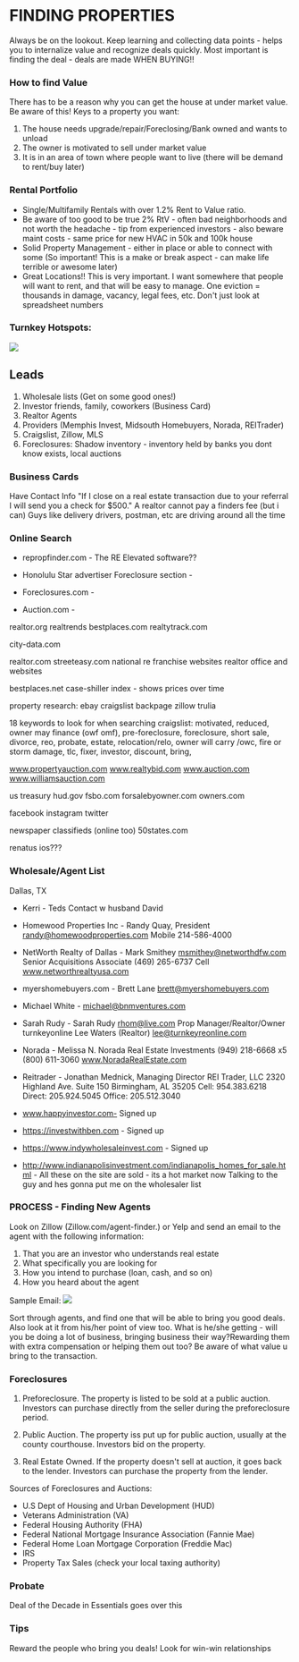 # FINDING PROPERTIES

Always be on the lookout.
Keep learning and collecting data points - helps you to internalize value and recognize deals quickly.
Most important is finding the deal - deals are made WHEN BUYING!!

### How to find Value

There has to be a reason why you can get the house at under market value. Be aware of this!
Keys to a property you want:

1. The house needs upgrade/repair/Foreclosing/Bank owned and wants to unload
2. The owner is motivated to sell under market value
3. It is in an area of town where people want to live (there will be demand to rent/buy later)

### Rental Portfolio

- Single/Multifamily Rentals with over 1.2% Rent to Value ratio.
- Be aware of too good to be true 2% RtV - often bad neighborhoods and not worth the headache - tip from experienced investors - also beware maint costs - same price for new HVAC in 50k and 100k house
- Solid Property Management - either in place or able to connect with some (So important! This is a make or break aspect - can make life terrible or awesome later)
- Great Locations!! This is very important. I want somewhere that people will want to rent, and that will be easy to manage. One eviction = thousands in damage, vacancy, legal fees, etc. Don't just look at spreadsheet numbers

### Turnkey Hotspots:

![](lib/Turnkey-heat-map-8-16.jpg)

## Leads

1. Wholesale lists (Get on some good ones!)
2. Investor friends, family, coworkers (Business Card)
3. Realtor Agents
4. Providers (Memphis Invest, Midsouth Homebuyers, Norada, REITrader)
5. Craigslist, Zillow, MLS
6. Foreclosures: Shadow inventory - inventory held by banks you dont know exists, local auctions

### Business Cards

Have Contact Info
"If I close on a real estate transaction due to your referral I will send you a check for $500."
A realtor cannot pay a finders fee (but i can)
Guys like delivery drivers, postman, etc are driving around all the time

### Online Search

- repropfinder.com - The RE Elevated software??

- Honolulu Star advertiser Foreclosure section -

- Foreclosures.com -

- Auction.com -

realtor.org
realtrends
bestplaces.com
realtytrack.com

city-data.com

realtor.com
streeteasy.com
national re franchise websites
realtor office and websites

bestplaces.net
case-shiller index - shows prices over time

property research:
ebay
craigslist
backpage
zillow
trulia

18 keywords to look for when searching craigslist:
motivated, reduced, owner may finance (owf omf), pre-foreclosure, foreclosure, short sale,
divorce, reo, probate, estate, relocation/relo, owner will carry /owc, fire or storm damage, tlc, fixer,
investor, discount, bring,

www.propertyauction.com
www.realtybid.com
www.auction.com
www.williamsauction.com

us treasury
hud.gov
fsbo.com
forsalebyowner.com
owners.com

facebook
instagram
twitter

newspaper classifieds (online too)
50states.com

renatus ios???

### Wholesale/Agent List

Dallas, TX

- Kerri -
  Teds Contact w husband David

- Homewood Properties Inc -
  Randy Quay, President
  randy@homewoodproperties.com
  Mobile 214-586-4000

- NetWorth Realty of Dallas -
  Mark Smithey
  msmithey@networthdfw.com
  Senior Acquisitions Associate
  (469) 265-6737 Cell
  www.networthrealtyusa.com

- myershomebuyers.com -
  Brett Lane
  brett@myershomebuyers.com

- Michael White -
  michael@bnmventures.com

- Sarah Rudy -
  Sarah Rudy <rhom@live.com>
  Prop Manager/Realtor/Owner turnkeyonline
  Lee Waters (Realtor)
  lee@turnkeyreonline.com

- Norada -
  Melissa N.
  Norada Real Estate Investments
  (949) 218-6668 x5
  (800) 611-3060
  www.NoradaRealEstate.com

- Reitrader -
  Jonathan Mednick, Managing Director
  REI Trader, LLC
  2320 Highland Ave. Suite 150
  Birmingham, AL 35205
  Cell: 954.383.6218
  Direct: 205.924.5045
  Office: 205.512.3040

- www.happyinvestor.com-
  Signed up

- https://investwithben.com -
  Signed up

- https://www.indywholesaleinvest.com -
  Signed up

* http://www.indianapolisinvestment.com/indianapolis_homes_for_sale.html -
  All these on the site are sold - its a hot market now
  Talking to the guy and hes gonna put me on the wholesaler list

### PROCESS - Finding New Agents

Look on Zillow (Zillow.com/agent-finder.) or Yelp and send an email to the agent with the following information:

1. That you are an investor who understands real estate
2. What specifically you are looking for
3. How you intend to purchase (loan, cash, and so on)
4. How you heard about the agent

Sample Email:
![](lib/Letter-to-Prospective-Realtor-Agents.png)

Sort through agents, and find one that will be able to bring you good deals. Also look at it from his/her point of view too. What is he/she getting - will you be doing a lot of business, bringing business their way?Rewarding them with extra compensation or helping them out too? Be aware of what value u bring to the transaction.

### Foreclosures

1. Preforeclosure. The property is listed to be sold at a public auction. Investors can purchase directly from the seller during the preforeclosure period.

2. Public Auction. The property iss put up for public auction, usually at the county courthouse. Investors bid on the property.

3. Real Estate Owned. If the property doesn't sell at auction, it goes back to the lender. Investors can purchase the property from the lender.

Sources of Foreclosures and Auctions:

- U.S Dept of Housing and Urban Development (HUD)
- Veterans Administration (VA)
- Federal Housing Authority (FHA)
- Federal National Mortgage Insurance Association (Fannie Mae)
- Federal Home Loan Mortgage Corporation (Freddie Mac)
- IRS
- Property Tax Sales (check your local taxing authority)

### Probate

Deal of the Decade in Essentials goes over this

### Tips

Reward the people who bring you deals!
Look for win-win relationships
